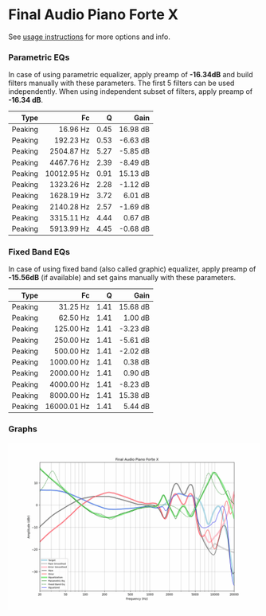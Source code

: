 # Final Audio Piano Forte X
See [usage instructions](https://github.com/jaakkopasanen/AutoEq#usage) for more options and info.

### Parametric EQs
In case of using parametric equalizer, apply preamp of **-16.34dB** and build filters manually
with these parameters. The first 5 filters can be used independently.
When using independent subset of filters, apply preamp of **-16.34 dB**.

| Type    | Fc          |    Q | Gain     |
|--------:|------------:|-----:|---------:|
| Peaking | 16.96 Hz    | 0.45 | 16.98 dB |
| Peaking | 192.23 Hz   | 0.53 | -6.63 dB |
| Peaking | 2504.87 Hz  | 5.27 | -5.85 dB |
| Peaking | 4467.76 Hz  | 2.39 | -8.49 dB |
| Peaking | 10012.95 Hz | 0.91 | 15.13 dB |
| Peaking | 1323.26 Hz  | 2.28 | -1.12 dB |
| Peaking | 1628.19 Hz  | 3.72 | 6.01 dB  |
| Peaking | 2140.28 Hz  | 2.57 | -1.69 dB |
| Peaking | 3315.11 Hz  | 4.44 | 0.67 dB  |
| Peaking | 5913.99 Hz  | 4.45 | -0.68 dB |

### Fixed Band EQs
In case of using fixed band (also called graphic) equalizer, apply preamp of **-15.56dB**
(if available) and set gains manually with these parameters.

| Type    | Fc          |    Q | Gain     |
|--------:|------------:|-----:|---------:|
| Peaking | 31.25 Hz    | 1.41 | 15.68 dB |
| Peaking | 62.50 Hz    | 1.41 | 1.00 dB  |
| Peaking | 125.00 Hz   | 1.41 | -3.23 dB |
| Peaking | 250.00 Hz   | 1.41 | -5.61 dB |
| Peaking | 500.00 Hz   | 1.41 | -2.02 dB |
| Peaking | 1000.00 Hz  | 1.41 | 0.38 dB  |
| Peaking | 2000.00 Hz  | 1.41 | 0.90 dB  |
| Peaking | 4000.00 Hz  | 1.41 | -8.23 dB |
| Peaking | 8000.00 Hz  | 1.41 | 15.38 dB |
| Peaking | 16000.01 Hz | 1.41 | 5.44 dB  |

### Graphs
![](./Final%20Audio%20Piano%20Forte%20X.png)